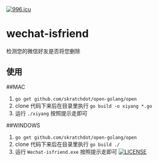 [![996.icu](https://img.shields.io/badge/link-996.icu-red.svg)](https://996.icu)
# wechat-isfriend

检测您的微信好友是否将您删除

## 使用
##MAC
1. `go get github.com/skratchdot/open-golang/open`
2. clone 代码下来后在目录里执行 `go build -o xiyang *.go`
3. 运行 `./xiyang` 按照提示走即可

##WINDOWS

1. `go get github.com/skratchdot/open-golang/open`
2. clone 代码下来后在目录里执行 `go build ./`
3. 运行 `Wechat-isfriend.exe` 按照提示走即可
[![LICENSE](https://img.shields.io/badge/license-NPL%20(The%20996%20Prohibited%20License)-blue.svg)](https://github.com/996icu/996.ICU/blob/master/LICENSE)